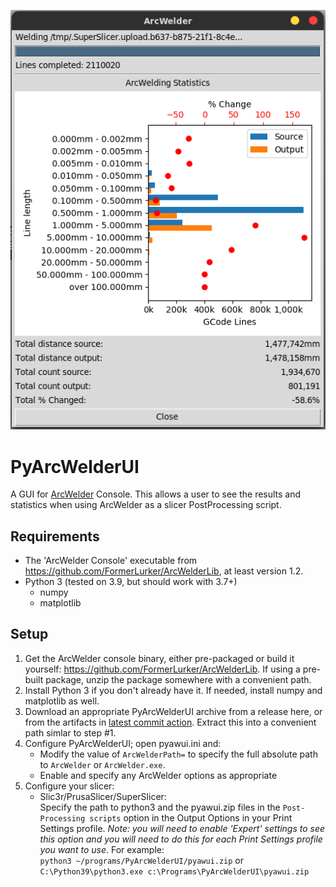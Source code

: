 ![screenshot](assets/screenshot.png)

# PyArcWelderUI

A GUI for [ArcWelder](https://github.com/FormerLurker/ArcWelderLib) Console. This allows a user to see the results and statistics when using ArcWelder as a slicer PostProcessing script.

## Requirements

 - The 'ArcWelder Console' executable from https://github.com/FormerLurker/ArcWelderLib, at least version 1.2.
 - Python 3 (tested on 3.9, but should work with 3.7+)
   - numpy
   - matplotlib

## Setup

 1. Get the ArcWelder console binary, either pre-packaged or build it yourself: https://github.com/FormerLurker/ArcWelderLib. If using a pre-built package, unzip the package somewhere with a convenient path.
 2. Install Python 3 if you don't already have it. If needed, install numpy and matplotlib as well.
 3. Download an appropriate PyArcWelderUI archive from a release here, or from the artifacts in [latest commit action](https://github.com/The-EG/PyArcWelderUI/actions). Extract this into a convenient path simlar to step #1.
 4. Configure PyArcWelderUI; open pyawui.ini and:
    - Modify the value of `ArcWelderPath=` to specify the full absolute path to `ArcWelder` or `ArcWelder.exe`.
    - Enable and specify any ArcWelder options as appropriate
 5. Configure your slicer:
    - Slic3r/PrusaSlicer/SuperSlicer:  
      Specify the path to python3 and the pyawui.zip files in the `Post-Processing scripts` option in the Output Options in your Print Settings profile. *Note: you  will need to enable 'Expert' settings to see this option and you will need to do this for each Print Settings profile you want to use*. For example:  
      `python3 ~/programs/PyArcWelderUI/pyawui.zip` or `C:\Python39\python3.exe c:\Programs\PyArcWelderUI\pyawui.zip`
